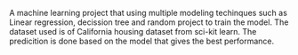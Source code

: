 A machine learning project that using multiple modeling techinques such as Linear regression, decission tree and random project to train the model. The dataset used is of California housing dataset from sci-kit learn. The predicition is done based on the model that gives the best performance.

